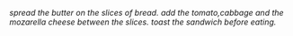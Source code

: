 *spread the butter on the slices of bread.*
*add the tomato,cabbage and the mozarella cheese between the slices.*
*toast the sandwich before eating.*